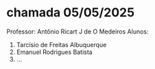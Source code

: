 # chamada 05/05/2025
Professor: Antônio Ricart J de O Medeiros
Alunos:
1. Tarcísio de Freitas Albuquerque
2. Emanuel Rodrigues Batista
3. ...
